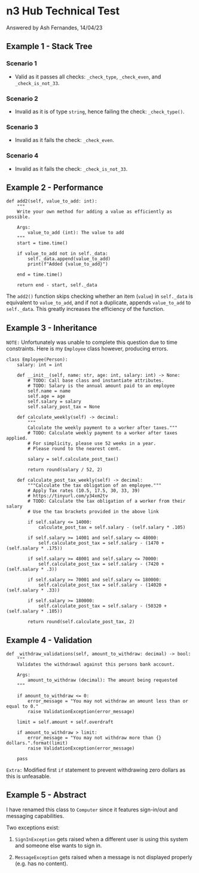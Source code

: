 # n3 Hub Technical Test

Answered by Ash Fernandes, 14/04/23

## Example 1 - Stack Tree

### Scenario 1

* Valid as it passes all checks:  ``_check_type``, ``_check_even``, and ``_check_is_not_33``.

### Scenario 2

* Invalid as it is of type ``string``, hence failing the check: ``_check_type()``.

### Scenario 3

* Invalid as it fails the check: ``_check_even``.

### Scenario 4

* Invalid as it fails the check: ``_check_is_not_33``.

## Example 2 - Performance

    def add2(self, value_to_add: int):
        """
        Write your own method for adding a value as efficiently as possible.

        Args:
            value_to_add (int): The value to add
        """
        start = time.time()

        if value_to_add not in self._data:
            self._data.append(value_to_add)
            print(f"Added {value_to_add}")

        end = time.time()

        return end - start, self._data

The ``add2()`` function skips checking whether an item (``value``) in ``self._data`` is equivalent to ``value_to_add``, and if not a duplicate, appends ``value_to_add`` to ``self._data``. This greatly increases the efficiency of the function.

## Example 3 - Inheritance

``NOTE:`` Unfortunately was unable to complete this question due to time constraints. Here is my ``Employee`` class however, producing errors.

    class Employee(Person):
        salary: int = int

        def __init__(self, name: str, age: int, salary: int) -> None:
            # TODO: Call base class and instantiate attributes.
            # TODO: Salary is the annual amount paid to an employee
            self.name = name
            self.age = age
            self.salary = salary
            self.salary_post_tax = None
            
        def calculate_weekly(self) -> decimal:
            """
            Calculate the weekly payment to a worker after taxes."""
            # TODO: Calculate weekly payment to a worker after taxes applied.
            # For simplicity, please use 52 weeks in a year.
            # Please round to the nearest cent.
            
            salary = self.calculate_post_tax()

            return round(salary / 52, 2) 

        def calculate_post_tax_weekly(self) -> decimal:
            """Calculate the tax obligation of an employee."""
            # Apply Tax rates (10.5, 17.5, 30, 33, 39)
            # https://tinyurl.com/y34xm2tv
            # TODO: Calculate the tax obligation of a worker from their salary
            # Use the tax brackets provided in the above link

            if self.salary <= 14000:
                calculate_post_tax = self.salary - (self.salary * .105)

            if self.salary >= 14001 and self.salary <= 48000:
                self.calculate_post_tax = self.salary - (1470 + (self.salary * .175))

            if self.salary >= 48001 and self.salary <= 70000:
                self.calculate_post_tax = self.salary - (7420 + (self.salary * .3))

            if self.salary >= 70001 and self.salary <= 180000:
                self.calculate_post_tax = self.salary - (14020 + (self.salary * .33))

            if self.salary >= 180000:
                self.calculate_post_tax = self.salary - (50320 + (self.salary * .105))

            return round(self.calculate_post_tax, 2)

## Example 4 - Validation

    def _withdraw_validations(self, amount_to_withdraw: decimal) -> bool:
        """
        Validates the withdrawal against this persons bank account.

        Args:
            amount_to_withdraw (decimal): The amount being requested
        """

        if amount_to_withdraw <= 0:
            error_message = "You may not withdraw an amount less than or equal to 0."
            raise ValidationException(error_message)
        
        limit = self.amount + self.overdraft

        if amount_to_withdraw > limit:
            error_message = "You may not withdraw more than {} dollars.".format(limit)
            raise ValidationException(error_message)
        
        pass

``Extra:`` Modified first ``if`` statement to prevent withdrawing zero dollars as this is unfeasable.

## Example 5 - Abstract

I have renamed this class to ``Computer`` since it features sign-in/out and messaging capabilities.

Two exceptions exist: 

1. ``SignInException`` gets raised when a different user is using this system and someone else wants to sign in.

2. ``MessageException`` gets raised when a message is not displayed properly (e.g. has no content).